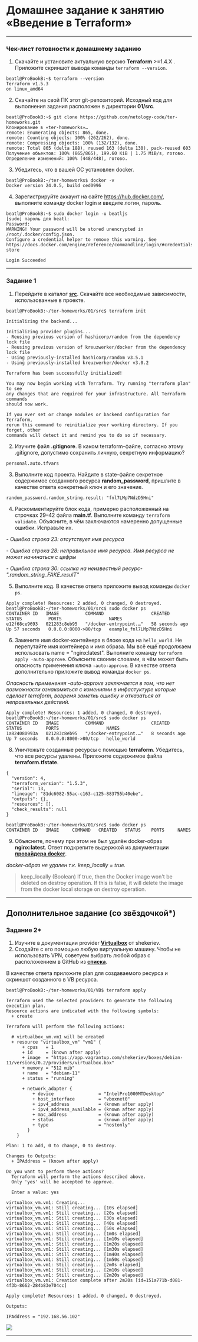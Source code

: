 # Домашнее задание к занятию «Введение в Terraform»

------

### Чек-лист готовности к домашнему заданию

1. Скачайте и установите актуальную версию **Terraform** >=1.4.X . Приложите скриншот вывода команды ```terraform --version```.

```
beatl@ProBookB:~$ terraform --version
Terraform v1.5.3
on linux_amd64
```

2. Скачайте на свой ПК этот git-репозиторий. Исходный код для выполнения задания расположен в директории **01/src**.

```
beatl@ProBookB:~$ git clone https://github.com/netology-code/ter-homeworks.git
Клонирование в «ter-homeworks»…
remote: Enumerating objects: 865, done.
remote: Counting objects: 100% (262/262), done.
remote: Compressing objects: 100% (132/132), done.
remote: Total 865 (delta 188), reused 163 (delta 130), pack-reused 603
Получение объектов: 100% (865/865), 199.60 KiB | 1.75 MiB/s, готово.
Определение изменений: 100% (448/448), готово.
```
3. Убедитесь, что в вашей ОС установлен docker.
```
beatl@ProBookB:~/ter-homeworks$ docker -v
Docker version 24.0.5, build ced0996
```
4. Зарегистрируйте аккаунт на сайте https://hub.docker.com/, выполните команду docker login и введите логин, пароль.

```
beatl@ProBookB:~$ sudo docker login -u beatljs
[sudo] пароль для beatl: 
Password: 
WARNING! Your password will be stored unencrypted in /root/.docker/config.json.
Configure a credential helper to remove this warning. See
https://docs.docker.com/engine/reference/commandline/login/#credentials-store

Login Succeeded

```

------

### Задание 1

1. Перейдите в каталог [**src**](https://github.com/netology-code/ter-homeworks/tree/main/01/src). Скачайте все необходимые зависимости, использованные в проекте. 

```
beatl@ProBookB:~/ter-homeworks/01/src$ terraform init

Initializing the backend...

Initializing provider plugins...
- Reusing previous version of hashicorp/random from the dependency lock file
- Reusing previous version of kreuzwerker/docker from the dependency lock file
- Using previously-installed hashicorp/random v3.5.1
- Using previously-installed kreuzwerker/docker v3.0.2

Terraform has been successfully initialized!

You may now begin working with Terraform. Try running "terraform plan" to see
any changes that are required for your infrastructure. All Terraform commands
should now work.

If you ever set or change modules or backend configuration for Terraform,
rerun this command to reinitialize your working directory. If you forget, other
commands will detect it and remind you to do so if necessary.

```

2. Изучите файл **.gitignore**. В каком terraform-файле, согласно этому .gitignore, допустимо сохранить личную, секретную информацию?

```
personal.auto.tfvars
```

3. Выполните код проекта. Найдите  в state-файле секретное содержимое созданного ресурса **random_password**, пришлите в качестве ответа конкретный ключ и его значение.

```
random_password.random_string.result: "fnl7LMp7NdzD5Hni"
```

4. Раскомментируйте блок кода, примерно расположенный на строчках 29–42 файла **main.tf**.
Выполните команду ```terraform validate```. Объясните, в чём заключаются намеренно допущенные ошибки. Исправьте их.

_- Ошибка строка 23: отсутствует имя ресурса_

_- Ошибка строка 28: неправильное имя ресурса. Имя ресурса не может начинаться с цифры_

_- Ошибка строка 30: ссылка на неизвестный ресурс-".random_string_FAKE.resulT"_ 

5. Выполните код. В качестве ответа приложите вывод команды ```docker ps```.

```
Apply complete! Resources: 2 added, 0 changed, 0 destroyed.
beatl@ProBookB:~/ter-homeworks/01/src$ sudo docker ps
CONTAINER ID   IMAGE          COMMAND                  CREATED          STATUS          PORTS                  NAMES
e12f68ce9693   021283c8eb95   "/docker-entrypoint.…"   58 seconds ago   Up 57 seconds   0.0.0.0:8000->80/tcp   example_fnl7LMp7NdzD5Hni
```

6. Замените имя docker-контейнера в блоке кода на ```hello_world```. Не перепутайте имя контейнера и имя образа. Мы всё ещё продолжаем использовать name = "nginx:latest". Выполните команду ```terraform apply -auto-approve```.
Объясните своими словами, в чём может быть опасность применения ключа  ```-auto-approve```. В качестве ответа дополнительно приложите вывод команды ```docker ps```.

_Опасность применения -auto-approve заключается в том, что нет возможности ознакомиться с измениями в инфастуктуре которые сделает terraform, вовремя заметиь ошибку и отказаться от неправильных действий._

```
Apply complete! Resources: 1 added, 0 changed, 0 destroyed.
beatl@ProBookB:~/ter-homeworks/01/src$ sudo docker ps
CONTAINER ID   IMAGE          COMMAND                  CREATED         STATUS         PORTS                  NAMES
1a824080993a   021283c8eb95   "/docker-entrypoint.…"   8 seconds ago   Up 7 seconds   0.0.0.0:8000->80/tcp   hello_world
```

8. Уничтожьте созданные ресурсы с помощью **terraform**. Убедитесь, что все ресурсы удалены. Приложите содержимое файла **terraform.tfstate**.

```
{
  "version": 4,
  "terraform_version": "1.5.3",
  "serial": 13,
  "lineage": "81dc6082-55ac-c163-c125-883755b40ebe",
  "outputs": {},
  "resources": [],
  "check_results": null
}
```

```
beatl@ProBookB:~/ter-homeworks/01/src$ sudo docker ps 
CONTAINER ID   IMAGE     COMMAND   CREATED   STATUS    PORTS     NAMES
```

9. Объясните, почему при этом не был удалён docker-образ **nginx:latest**. Ответ подкрепите выдержкой из документации [**провайдера docker**](https://docs.comcloud.xyz/providers/kreuzwerker/docker/latest/docs).  

_docker-образ не удален т.к. keep_locally = true._


> keep_locally (Boolean) If true, then the Docker image won't be deleted on destroy operation. If this is false, it will delete the image from the docker local storage on destroy operation.


------

## Дополнительное задание (со звёздочкой*)

### Задание 2*

1. Изучите в документации provider [**Virtualbox**](https://docs.comcloud.xyz/providers/shekeriev/virtualbox/latest/docs) от 
shekeriev.
2. Создайте с его помощью любую виртуальную машину. Чтобы не использовать VPN, советуем выбрать любой образ с расположением в GitHub из [**списка**](https://www.vagrantbox.es/).

В качестве ответа приложите plan для создаваемого ресурса и скриншот созданного в VB ресурса. 

```
beatl@ProBookB:~/ter-homeworks/01/VB$ terraform apply

Terraform used the selected providers to generate the following execution plan.
Resource actions are indicated with the following symbols:
  + create

Terraform will perform the following actions:

  # virtualbox_vm.vm1 will be created
  + resource "virtualbox_vm" "vm1" {
      + cpus   = 1
      + id     = (known after apply)
      + image  = "https://app.vagrantup.com/shekeriev/boxes/debian-11/versions/0.2/providers/virtualbox.box"
      + memory = "512 mib"
      + name   = "debian-11"
      + status = "running"

      + network_adapter {
          + device                 = "IntelPro1000MTDesktop"
          + host_interface         = "vboxnet0"
          + ipv4_address           = (known after apply)
          + ipv4_address_available = (known after apply)
          + mac_address            = (known after apply)
          + status                 = (known after apply)
          + type                   = "hostonly"
        }
    }

Plan: 1 to add, 0 to change, 0 to destroy.

Changes to Outputs:
  + IPAddress = (known after apply)

Do you want to perform these actions?
  Terraform will perform the actions described above.
  Only 'yes' will be accepted to approve.

  Enter a value: yes

virtualbox_vm.vm1: Creating...
virtualbox_vm.vm1: Still creating... [10s elapsed]
virtualbox_vm.vm1: Still creating... [20s elapsed]
virtualbox_vm.vm1: Still creating... [30s elapsed]
virtualbox_vm.vm1: Still creating... [40s elapsed]
virtualbox_vm.vm1: Still creating... [50s elapsed]
virtualbox_vm.vm1: Still creating... [1m0s elapsed]
virtualbox_vm.vm1: Still creating... [1m10s elapsed]
virtualbox_vm.vm1: Still creating... [1m20s elapsed]
virtualbox_vm.vm1: Still creating... [1m30s elapsed]
virtualbox_vm.vm1: Still creating... [1m40s elapsed]
virtualbox_vm.vm1: Still creating... [1m50s elapsed]
virtualbox_vm.vm1: Still creating... [2m0s elapsed]
virtualbox_vm.vm1: Still creating... [2m10s elapsed]
virtualbox_vm.vm1: Still creating... [2m20s elapsed]
virtualbox_vm.vm1: Creation complete after 2m20s [id=151a771b-d081-4f3b-8662-284b83e704cc]

Apply complete! Resources: 1 added, 0 changed, 0 destroyed.

Outputs:

IPAddress = "192.168.56.102"
```

![](img1.png)

------


